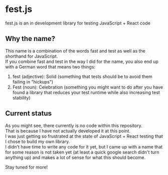 # fest.js
fest.js is an in development library for testing JavaScript + React code

## Why the name?

This name is a combination of the words fast and test as well as the shorthand for JavaScript.  
If you combine fast and test in the way I did for the name, you also end up with a German word that means two things:  
  1. fest (adjective): Solid (something that tests should be to avoid them failing in "hickups")  
  2. Fest (noun): Celebration (something you might want to do after you have found a library that reduces your test runtime while also increasing test stability)  

## Current status

As you might see, there currently is no code within this repository.  
That is because I have not actually developed it at this point.  
I was just getting so frustrated at the state of JavaScript + React testing that I chose to build my own library.  
I didn't have time to write any code for it yet, but I came up with a name that for some reason is not taken yet (at least a quick google search didn't turn anything up) and makes a lot of sense for what this should become.

Stay tuned for more!
